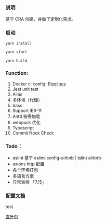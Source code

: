 ### 说明

基于 CRA 创建，并做了定制化需求。

### 启动

```sh
yarn install

yarn start

yarn build
```

### Function:

1. Docker ci config: [Pipelines](http://10.172.94.171/frontend/xylink-cli-tpl/pipelines)
2. Jest unit test
3. Alias
4. 多环境（代理）
5. Sass
6. Support IE9-11
7. Antd 按需加载
8. webpack 优化
9. Typescript
10. Commit Hook Check

### Todo：

- eslint 基于 eslint-config-airbnb | tslint airbnb
- axions http 配置
- 各个环境打包
- 多语言方案
- 异常监控 「7.15」

### 配置文档

test

[直升机](http://172.20.33.81:8090/pages/viewpage.action?pageId=10225484)
